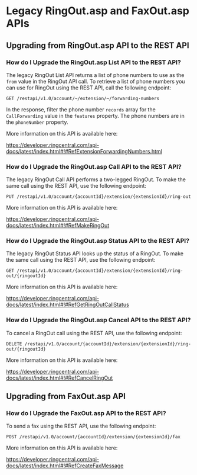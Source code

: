 # Legacy RingOut.asp and FaxOut.asp APIs

## Upgrading from RingOut.asp API to the REST API

### How do I Upgrade the RingOut.asp List API to the REST API?

The legacy RingOut List API returns a list of phone numbers to use as the `from` value in the RingOut API call. To retrieve a list of phone numbers you can use for RingOut using the REST API, call the following endpoint:

`GET /restapi/v1.0/account/~/extension/~/forwarding-numbers`

In the response, filter the phone number `records` array for the `CallForwarding` value in the `features` property. The phone numbers are in the `phoneNumber` property.

More information on this API is available here:

https://developer.ringcentral.com/api-docs/latest/index.html#!#RefExtensionForwardingNumbers.html

### How do I Upgrade the RingOut.asp Call API to the REST API?

The legacy RingOut Call API performs a two-legged RingOut. To make the same call using the REST API, use the following endpoint:

`PUT /restapi/v1.0/account/{accountId}/extension/{extensionId}/ring-out`

More information on this API is available here:

https://developer.ringcentral.com/api-docs/latest/index.html#!#RefMakeRingOut

### How do I Upgrade the RingOut.asp Status API to the REST API?

The legacy RingOut Status API looks up the status of a RingOut. To make the same call using the REST API, use the following endpoint:

`GET /restapi/v1.0/account/{accountId}/extension/{extensionId}/ring-out/{ringoutId}`

More information on this API is available here:

https://developer.ringcentral.com/api-docs/latest/index.html#!#RefGetRingOutCallStatus

### How do I Upgrade the RingOut.asp Cancel API to the REST API?

To cancel a RingOut call using the REST API, use the following endpoint:

`DELETE /restapi/v1.0/account/{accountId}/extension/{extensionId}/ring-out/{ringoutId}`

More information on this API is available here:

https://developer.ringcentral.com/api-docs/latest/index.html#!#RefCancelRingOut

## Upgrading from FaxOut.asp API

### How do I Upgrade the FaxOut.asp API to the REST API?

To send a fax using the REST API, use the following endpoint:

`POST /restapi/v1.0/account/{accountId}/extension/{extensionId}/fax`

More information on this API is available here:

https://developer.ringcentral.com/api-docs/latest/index.html#!#RefCreateFaxMessage
